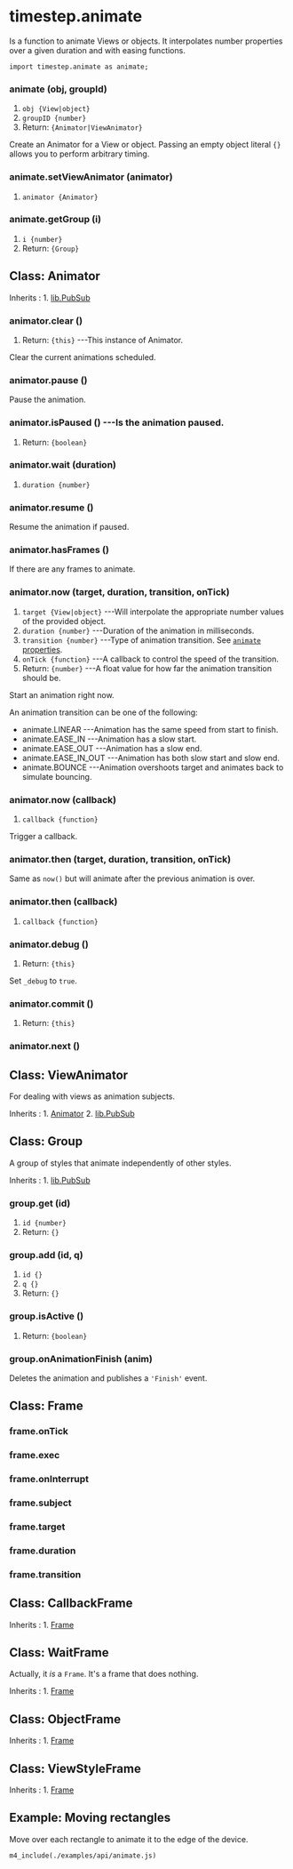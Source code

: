 # timestep.animate

Is a function to animate Views or objects. It interpolates
number properties over a given duration and with easing
functions.

~~~
import timestep.animate as animate;
~~~

### animate (obj, groupId)
1. `obj {View|object}`
2. `groupID {number}`
3. Return: `{Animator|ViewAnimator}`

Create an Animator for a View or object. Passing an empty
object literal `{}` allows you to perform arbitrary timing.

### animate.setViewAnimator (animator)
1. `animator {Animator}`

### animate.getGroup (i)
1. `i {number}`
2. Return: `{Group}`


## Class: Animator

Inherits
:    1. [lib.PubSub](./lib-pubsub.html)

### animator.clear ()
1. Return: `{this}` ---This instance of Animator.

Clear the current animations scheduled.

### animator.pause ()

Pause the animation.

### animator.isPaused () ---Is the animation paused.
1. Return: `{boolean}`

### animator.wait (duration)
1. `duration {number}`

### animator.resume ()

Resume the animation if paused.

### animator.hasFrames ()

If there are any frames to animate.

### animator.now (target, duration, transition, onTick)
1. `target {View|object}` ---Will interpolate the appropriate number values of the provided object.
2. `duration {number}` ---Duration of the animation in milliseconds.
3. `transition {number}` ---Type of animation transition. See [`animate` properties](#properties).
4. `onTick {function}` ---A callback to control the speed of the transition.
5. Return: `{number}` ---A float value for how far the animation transition should be.

Start an animation right now.

An animation transition can be one of the following:

* animate.LINEAR ---Animation has the same speed from start to finish.
* animate.EASE_IN ---Animation has a slow start.
* animate.EASE_OUT ---Animation has a slow end.
* animate.EASE_IN_OUT ---Animation has both slow start and slow end.
* animate.BOUNCE ---Animation overshoots target and animates back to simulate bouncing.


### animator.now (callback)
1. `callback {function}`

Trigger a callback.

### animator.then (target, duration, transition, onTick)

Same as `now()` but will animate after the previous animation is over.

### animator.then (callback)
1. `callback {function}`

### animator.debug ()
1. Return: `{this}`

Set `_debug` to `true`.

### animator.commit ()
1. Return: `{this}`

### animator.next ()


## Class: ViewAnimator

For dealing with views as animation subjects.

Inherits
:    1. [Animator](#animator)
     2. [lib.PubSub](./lib-pubsub.html)

## Class: Group

A group of styles that animate independently of other styles.

Inherits
:    1. [lib.PubSub](./lib-pubsub.html)

### group.get (id)
1. `id {number}`
2. Return: `{}`

### group.add (id, q)
1. `id {}`
2. `q {}`
3. Return: `{}`

### group.isActive ()
1. Return: `{boolean}`

### group.onAnimationFinish (anim)

Deletes the animation and publishes a `'Finish'` event.


## Class: Frame

### frame.onTick

### frame.exec

### frame.onInterrupt

### frame.subject

### frame.target

### frame.duration

### frame.transition


## Class: CallbackFrame

Inherits
:    1. [Frame](#frame)


## Class: WaitFrame

Actually, it *is* a `Frame`. It's a frame that does nothing.

Inherits
:    1. [Frame](#frame)


## Class: ObjectFrame

Inherits
:    1. [Frame](#frame)


## Class: ViewStyleFrame

Inherits
:    1. [Frame](#frame)


## Example: Moving rectangles

Move over each rectangle to animate it to the edge of the device.

~~~
m4_include(./examples/api/animate.js)
~~~
